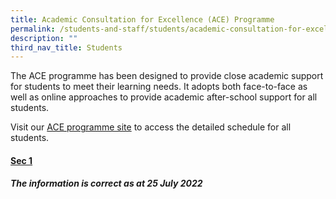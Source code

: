 ```yaml
---
title: Academic Consultation for Excellence (ACE) Programme
permalink: /students-and-staff/students/academic-consultation-for-excellence-ace-programme/
description: ""
third_nav_title: Students
---
```

The ACE programme has been designed to provide close academic support for students to meet their learning needs. It adopts both face-to-face as well as online approaches to provide academic after-school support for all students.  
  
Visit our [ACE programme site](https://sites.google.com/moe.edu.sg/ace-wgs/home) to access the detailed schedule for all students.  
  

#### [Sec 1](/files/Sec%201%20ACE%2013%20Jul.pdf)

####

####

####

####

_**The information is correct as at 25 July 2022**_